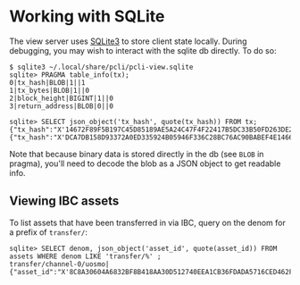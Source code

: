 # Working with SQLite

The view server uses [SQLite3](https://sqlite.org) to store client state locally.
During debugging, you may wish to interact with the sqlite db directly.
To do so:

```
$ sqlite3 ~/.local/share/pcli/pcli-view.sqlite
sqlite> PRAGMA table_info(tx);
0|tx_hash|BLOB|1||1
1|tx_bytes|BLOB|1||0
2|block_height|BIGINT|1||0
3|return_address|BLOB|0||0

sqlite> SELECT json_object('tx_hash', quote(tx_hash)) FROM tx;
{"tx_hash":"X'14672F89F5B197C45D85189AE5A24C47F4F22417B5DC33B50FD263DE2E10BFD3'"}
{"tx_hash":"X'DCA7DB158D93372A0ED335924B05946F336C28BC76AC90BABEF4E1466022D2D2'"}
```

Note that because binary data is stored directly in the db (see `BLOB` in pragma),
you'll need to decode the blob as a JSON object to get readable info.

## Viewing IBC assets

To list assets that have been transferred in via IBC, query on the denom for
a prefix of `transfer/`:

```
sqlite> SELECT denom, json_object('asset_id', quote(asset_id)) FROM assets WHERE denom LIKE 'transfer/%' ;
transfer/channel-0/uosmo|{"asset_id":"X'8C8A30604A6832BF8B418AA30D512740EEA1CB36FDADA5716CED462F20F19612'"}
```

